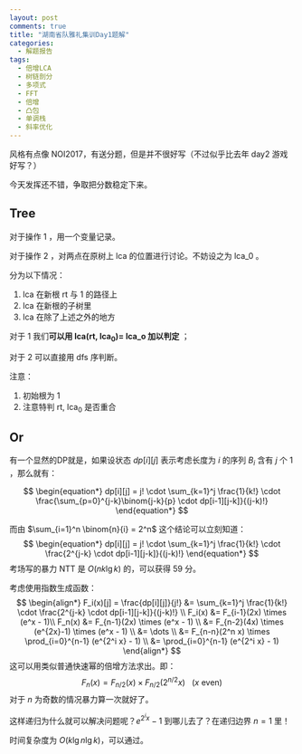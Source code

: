 ```yaml
---
layout: post
comments: true
title: "湖南省队雅礼集训Day1题解"
categories:
  - 解题报告
tags:
  - 倍增LCA
  - 树链剖分
  - 多项式
  - FFT
  - 倍增
  - 凸包
  - 单调栈
  - 斜率优化
---
```


风格有点像 NOI2017，有送分题，但是并不很好写（不过似乎比去年 day2 游戏好写？）

今天发挥还不错，争取把分数稳定下来。

## Tree

对于操作 1 ，用一个变量记录。

对于操作 2 ，对两点在原树上 $\text{lca}$ 的位置进行讨论。不妨设之为 $\text{lca_0}$ 。

分为以下情况：

1. $\text{lca}$ 在新根 $\text{rt}$ 与 $1$ 的路径上
2. $\text{lca}$ 在新根的子树里
3. $\text{lca}$ 在除了上述之外的地方

对于 $1$ 我们**可以用 $\textbf{lca(rt, lca}_0 \textbf{)= lca_o}$ 加以判定** ；

对于 $2$ 可以直接用 $\text{dfs}$ 序判断。

注意：

1. 初始根为 $1$
2. 注意特判 $\text{rt, lca}_0$ 是否重合

## Or

有一个显然的DP就是，如果设状态 $dp[i][j]$ 表示考虑长度为 $i$ 的序列 $B_i$ 含有 $j$ 个 $1$ ，那么就有：

$$
\begin{equation*}
dp[i][j] = j! \cdot \sum_{k=1}^j \frac{1}{k!} \cdot \frac{\sum_{p=0}^{j-k}\binom{j-k}{p} \cdot dp[i-1][j-k]}{(j-k)!}
\end{equation*}
$$

而由 $\sum_{i=1}^n \binom{n}{i} = 2^n$ 这个结论可以立刻知道：
$$
\begin{equation*}
dp[i][j]
= j! \cdot \sum_{k=1}^j \frac{1}{k!} \cdot \frac{2^{j-k} \cdot dp[i-1][j-k]}{(j-k)!}
\end{equation*}
$$
考场写的暴力 NTT 是 $O(nk\lg k)$ 的，可以获得 $59$ 分。

考虑使用指数生成函数：
$$
\begin{align*}
F_i(x)[j] = \frac{dp[i][j]}{j!}
&= \sum_{k=1}^j \frac{1}{k!} \cdot \frac{2^{j-k} \cdot dp[i-1][j-k]}{(j-k)!} \\
F_i(x) &= F_{i-1}(2x) \times (e^x - 1)\\
F_n(x) &= F_{n-1}(2x) \times (e^x - 1) \\
&= F_{n-2}(4x) \times (e^{2x}-1) \times (e^x - 1) \\
&= \dots \\
&= F_{n-n}(2^n x) \times \prod_{i=0}^{n-1} (e^{2^i x} - 1) \\
&= \prod_{i=0}^{n-1} (e^{2^i x} - 1)
\end{align*}
$$
这可以用类似普通快速幂的倍增方法求出。即：
$$
F_n(x) = F_{ n/2 }(x) \times F_{ n/2 } (2^{ n/2 } x) \:\:\:(x \text{ even})
$$
对于 $n$ 为奇数的情况暴力算一次就好了。

这样递归为什么就可以解决问题呢？$e^{2^i x}-1$ 到哪儿去了？在递归边界 $n = 1$ 里！

时间复杂度为 $O(k \lg n \lg k)$，可以通过。